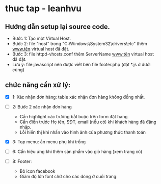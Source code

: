 # thuc tap - leanhvu

## Hướng dẫn setup lại source code.

- Bước 1: Tạo một Virtual Host.
- Bước 2: file "host" trong "C:\Windows\System32\drivers\etc" thêm www.tên virtual host đã đặt.
- Bước 3: file httpd-vhosts.conf thêm ServerName www.tên virtual host đã đặt.
- Lưu ý: file javascript nên được viết bên file footer.php (đặt *.js ở dưới cùng)
<!-- using vim -->


## chức năng cần xử lý:
- [x] 1: Xác nhận đơn hàng: table xác nhận đơn hàng không đồng nhất.
- [ ] 2: Bước 2 xác nhận đơn hàng
  - Cần highlight các trường bắt buộc trên form đặt hàng
  - Cần điền trước Họ tên, SĐT, email (nếu có) khi khách hàng đã đăng nhập.
  - Lỗi hiển thị khi nhấn vào hình ảnh của phương thức thanh toán

- [x] 3: Top menu: ẩn menu phụ khi trống
- [ ] 6: Cần hiệu ứng khi thêm sản phẩm vào giỏ hàng (xem trang cũ)
- [ ] 8: Footer:
  - Bỏ icon facebook
  - Giảm độ lớn font chữ cho các dòng ở cuối trang
